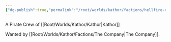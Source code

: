 ```yaml
---
{"dg-publish":true,"permalink":"/root/worlds/kathor/factions/hellfire-rats/","tags":["Kathor"]}
---
```


A Pirate Crew of [[Root/Worlds/Kathor/Kathor\|Kathor]]

Wanted by [[Root/Worlds/Kathor/Factions/The Company\|The Company]].
